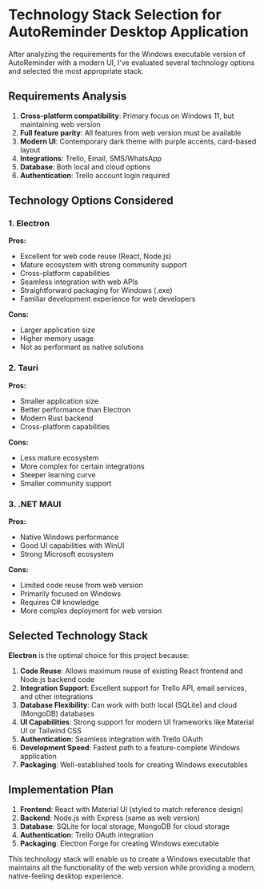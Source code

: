 # Technology Stack Selection for AutoReminder Desktop Application

After analyzing the requirements for the Windows executable version of AutoReminder with a modern UI, I've evaluated several technology options and selected the most appropriate stack.

## Requirements Analysis

1. **Cross-platform compatibility**: Primary focus on Windows 11, but maintaining web version
2. **Full feature parity**: All features from web version must be available
3. **Modern UI**: Contemporary dark theme with purple accents, card-based layout
4. **Integrations**: Trello, Email, SMS/WhatsApp
5. **Database**: Both local and cloud options
6. **Authentication**: Trello account login required

## Technology Options Considered

### 1. Electron
**Pros:**
- Excellent for web code reuse (React, Node.js)
- Mature ecosystem with strong community support
- Cross-platform capabilities
- Seamless integration with web APIs
- Straightforward packaging for Windows (.exe)
- Familiar development experience for web developers

**Cons:**
- Larger application size
- Higher memory usage
- Not as performant as native solutions

### 2. Tauri
**Pros:**
- Smaller application size
- Better performance than Electron
- Modern Rust backend
- Cross-platform capabilities

**Cons:**
- Less mature ecosystem
- More complex for certain integrations
- Steeper learning curve
- Smaller community support

### 3. .NET MAUI
**Pros:**
- Native Windows performance
- Good UI capabilities with WinUI
- Strong Microsoft ecosystem

**Cons:**
- Limited code reuse from web version
- Primarily focused on Windows
- Requires C# knowledge
- More complex deployment for web version

## Selected Technology Stack

**Electron** is the optimal choice for this project because:

1. **Code Reuse**: Allows maximum reuse of existing React frontend and Node.js backend code
2. **Integration Support**: Excellent support for Trello API, email services, and other integrations
3. **Database Flexibility**: Can work with both local (SQLite) and cloud (MongoDB) databases
4. **UI Capabilities**: Strong support for modern UI frameworks like Material UI or Tailwind CSS
5. **Authentication**: Seamless integration with Trello OAuth
6. **Development Speed**: Fastest path to a feature-complete Windows application
7. **Packaging**: Well-established tools for creating Windows executables

## Implementation Plan

1. **Frontend**: React with Material UI (styled to match reference design)
2. **Backend**: Node.js with Express (same as web version)
3. **Database**: SQLite for local storage, MongoDB for cloud storage
4. **Authentication**: Trello OAuth integration
5. **Packaging**: Electron Forge for creating Windows executable

This technology stack will enable us to create a Windows executable that maintains all the functionality of the web version while providing a modern, native-feeling desktop experience.
